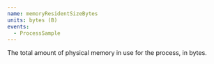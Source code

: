 ```yaml
---
name: memoryResidentSizeBytes
units: bytes (B)
events:
  - ProcessSample
---
```


The total amount of physical memory in use for the process, in bytes.